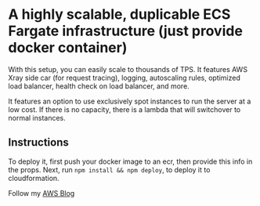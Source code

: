 # A highly scalable, duplicable ECS Fargate infrastructure (just provide docker container)


With this setup, you can easily scale to thousands of TPS. It features AWS Xray side car (for request tracing), logging, autoscaling rules, optimized load balancer, health check on load balancer, and more.

It features an option to use exclusively spot instances to run the server at a low cost. If there is no capacity, there is a lambda that will switchover to normal instances.

## Instructions
To deploy it, first push your docker image to an ecr, then provide this info in the props. Next, run `npm install && npm deploy`, to deploy it to cloudformation.

Follow my [AWS Blog](https://www.synchronizationofus.com/) 